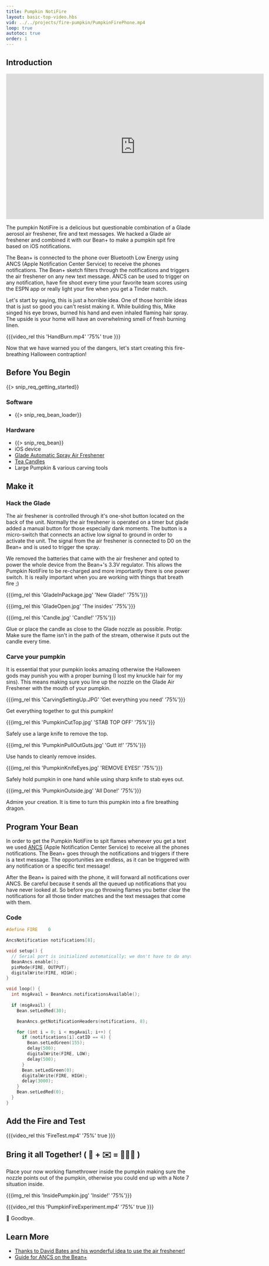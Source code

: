 ```yaml
---
title: Pumpkin NotiFire
layout: basic-top-video.hbs
vid: ../../projects/fire-pumpkin/PumpkinFirePhone.mp4
loop: true
autotoc: true
order: 1
---
```


## Introduction

<div>
  <iframe width="703" height="396" src="https://www.youtube.com/embed/ScVQEZZuLLU" frameborder="0" allowfullscreen></iframe>
</div>


The pumpkin NotiFire is a delicious but questionable combination of a Glade aerosol air freshener, fire and text messages. We hacked a Glade air freshener and combined it with our Bean+ to make a pumpkin spit fire based on iOS notifications. 

The Bean+ is connected to the phone over Bluetooth Low Energy using ANCS (Apple Notification Center Service) to receive the phones notifications. The Bean+ sketch filters through the notifications and triggers the air freshener on any new text message. ANCS can be used to trigger on any notification, have fire shoot every time your favorite team scores using the ESPN app or really light your fire when you get a Tinder match. 

Let's start by saying, this is just a horrible idea. One of those horrible ideas that is just so good you can't resist making it. While building this, Mike singed his eye brows, burned his hand and even inhaled flaming hair spray. The upside is your home will have an overwhelming smell of fresh burning linen. 

{{{video_rel this 'HandBurn.mp4' '75%' true }}}

Now that we have warned you of the dangers, let's start creating this fire-breathing Halloween contraption!

## Before You Begin

{{> snip_req_getting_started}}

### Software

* {{> snip_req_bean_loader}}

### Hardware

* {{> snip_req_bean}}
* iOS device
* [Glade Automatic Spray Air Freshener](https://www.amazon.com/GladeAutomatic-Freshener-Hawaiian-Breeze-Starter/dp/B004GCUK8A/)
* [Tea Candles](https://www.amazon.com/Country-Dreams-Unscented-Lights-Pkg-White/dp/B001681QZ8)
* Large Pumpkin & various carving tools

## Make it

### Hack the Glade

The air freshener is controlled through it's one-shot button located on the back of the unit. Normally the air freshener is operated on a timer but glade added a manual button for those especially dank moments. The button is a micro-switch that connects an active low signal to ground in order to activate the unit. The signal from the air freshener is connected to D0 on the Bean+ and is used to trigger the spray.

We removed the batteries that came with the air freshener and opted to power the whole device from the Bean+'s 3.3V regulator. This allows the Pumpkin NotiFire to be re-charged and more importantly there is one power switch. It is really important when you are working with things that breath fire ;)

{{{img_rel this 'GladeInPackage.jpg' 'New Glade!' '75%'}}}

{{{img_rel this 'GladeOpen.jpg' 'The insides' '75%'}}}

{{{img_rel this 'Candle.jpg' 'Candle!' '75%'}}}

Glue or place the candle as close to the Glade nozzle as possible.  Protip: Make sure the flame isn't in the path of the stream, otherwise it puts out the candle every time.

### Carve your pumpkin

It is essential that your pumpkin looks amazing otherwise the Halloween gods may punish you with a proper burning (I lost my knuckle hair for my sins). This means making sure you line up the nozzle on the Glade Air Freshener with the mouth of your pumpkin.

{{{img_rel this 'CarvingSettingUp.JPG' 'Get everything you need' '75%'}}}

Get everything together to gut this pumpkin!

{{{img_rel this 'PumpkinCutTop.jpg' 'STAB TOP OFF' '75%'}}}

Safely use a large knife to remove the top.

{{{img_rel this 'PumpkinPullOutGuts.jpg' 'Gutt it!' '75%'}}}

Use hands to cleanly remove insides.

{{{img_rel this 'PumpkinKnifeEyes.jpg' 'REMOVE EYES!' '75%'}}}

Safely hold pumpkin in one hand while using sharp knife to stab eyes out.

{{{img_rel this 'PumpkinOutside.jpg' 'All Done!' '75%'}}}

Admire your creation. It is time to turn this pumpkin into a fire breathing dragon.

## Program Your Bean

In order to get the Pumpkin NotiFire to spit flames whenever you get a text we used [ANCS](/features/ancs/) (Apple Notification Center Service) to receive all the phones notifications. The Bean+ goes through the notifications and triggers if there is a text message. The opportunities are endless, as it can be triggered with any notification or a specific text message!

After the Bean+ is paired with the phone, it will forward all notifications over ANCS. Be careful because it sends all the queued up notifications that you have never looked at. So before you go throwing flames you better clear the notifications for all those tinder matches and the text messages that come with them.

### Code

```cpp
#define FIRE    0

AncsNotification notifications[8];

void setup() {
  // Serial port is initialized automatically; we don't have to do anything
  BeanAncs.enable();
  pinMode(FIRE, OUTPUT);
  digitalWrite(FIRE, HIGH);
}

void loop() {
  int msgAvail = BeanAncs.notificationsAvailable();
  
  if (msgAvail) {
    Bean.setLedRed(30);

    BeanAncs.getNotificationHeaders(notifications, 8);

    for (int i = 0; i < msgAvail; i++) {
      if (notifications[i].catID == 4) {
        Bean.setLedGreen(155);
        delay(500);
        digitalWrite(FIRE, LOW);
        delay(500);
      }
      Bean.setLedGreen(0);
      digitalWrite(FIRE, HIGH);
      delay(3000);
    }
    Bean.setLedRed(0);
  }
}
```

## Add the Fire and Test

{{{video_rel this 'FireTest.mp4' '75%' true }}}

## Bring it all Together! ( 📱 + ✉️ = 🎃🔥🔥 )

Place your now working flamethrower inside the pumpkin making sure the nozzle points out of the pumpkin, otherwise you could end up with a Note 7 situation inside.

{{{img_rel this 'InsidePumpkin.jpg' 'Inside!' '75%'}}}

{{{video_rel this 'PumpkinFireExperiment.mp4' '75%' true }}}

👋 Goodbye.

## Learn More
* [Thanks to David Bates and his wonderful idea to use the air freshener!](https://www.hackster.io/Dlbates/iot-flaming-and-talking-pumpkin-using-aws-and-esp8266-49934f)
* [Guide for ANCS on the Bean+](/features/ancs/)
